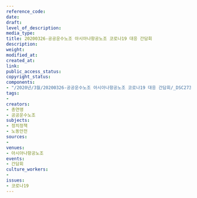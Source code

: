 ```yaml
---
reference_code: 
date: 
draft: 
level_of_description: 
media_type: 
title: 20200326-공공운수노조 아시아나항공노조 코로나19 대응 간담회
description: 
weight: 
modified_at: 
created_at: 
link: 
public_access_status: 
copyright_status: 
components:
- "/2020년/3월/20200326-공공운수노조 아시아나항공노조 코로나19 대응 간담회/_DSC2737.jpg"
tags:
- 
creators:
- 총연맹
- 공공운수노조
subjects:
- 정치정책
- 노동안전
sources:
- 
venues:
- 아시아나항공노조
events:
- 간담회
culture_workers:
- 
issues:
- 코로나19
---
```

